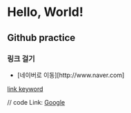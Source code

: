 
<h1>Hello, World!</h1>
<h2> Github practice </h2>
 <h3> 링크 걸기</h3>
 
 <ul>
 <li>[네이버로 이동][http://www.naver.com]</li>
 </ul>

[link keyword][id]

[id]: URL "Optional Title here"

// code
Link: [Google][googlelink]

[googlelink]: https://google.com "Go google"

